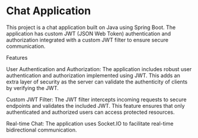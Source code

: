 # Chat Application
 
This project is a chat application built on Java using Spring Boot. The application has custom JWT (JSON Web Token) authentication and authorization integrated with a custom JWT filter to ensure secure communication.

Features

User Authentication and Authorization: The application includes robust user authentication and authorization implemented using JWT. This adds an extra layer of security as the server can validate the authenticity of clients by verifying the JWT.

Custom JWT Filter: The JWT filter intercepts incoming requests to secure endpoints and validates the included JWT. This feature ensures that only authenticated and authorized users can access protected resources.

Real-time Chat: The application uses Socket.IO to facilitate real-time bidirectional communication. 
